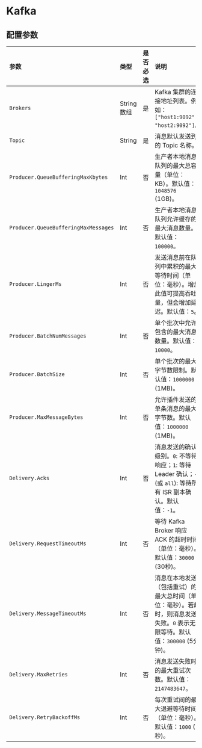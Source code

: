 # Kafka


## 配置参数

| 参数 | 类型 | 是否必选 | 说明 |
| :--- | :--- | :--- | :--- |
| `Brokers` | String数组 | 是 | Kafka 集群的连接地址列表。例如：`["host1:9092", "host2:9092"]`。 |
| `Topic` | String | 是 | 消息默认发送到的 Topic 名称。 |
| `Producer.QueueBufferingMaxKbytes` | Int | 否 | 生产者本地消息队列的最大总容量（单位：KB）。默认值：`1048576` (1GB)。 |
| `Producer.QueueBufferingMaxMessages` | Int | 否 | 生产者本地消息队列允许缓存的最大消息数量。默认值：`100000`。 |
| `Producer.LingerMs` | Int | 否 | 发送消息前在队列中累积的最大等待时间（单位：毫秒）。增加此值可提高吞吐量，但会增加延迟。默认值：`5`。 |
| `Producer.BatchNumMessages` | Int | 否 | 单个批次中允许包含的最大消息数量。默认值：`10000`。 |
| `Producer.BatchSize` | Int | 否 | 单个批次的最大字节数限制。默认值：`1000000` (1MB)。 |
| `Producer.MaxMessageBytes` | Int | 否 | 允许插件发送的单条消息的最大字节数。默认值：`1000000` (1MB)。 |
| `Delivery.Acks` | Int | 否 | 消息发送的确认级别。`0`: 不等待响应；`1`: 等待 Leader 确认；`-1` (或 `all`): 等待所有 ISR 副本确认。默认值：`-1`。 |
| `Delivery.RequestTimeoutMs` | Int | 否 | 等待 Kafka Broker 响应 ACK 的超时时间（单位：毫秒）。默认值：`30000` (30秒)。 |
| `Delivery.MessageTimeoutMs` | Int | 否 | 消息在本地发送（包括重试）的最大总时间（单位：毫秒）。若超时，则消息发送失败。`0` 表示无限等待。默认值：`300000` (5分钟)。 |
| `Delivery.MaxRetries` | Int | 否 | 消息发送失败时的最大重试次数。默认值：`2147483647`。 |
| `Delivery.RetryBackoffMs` | Int | 否 | 每次重试间的最大退避等待时间（单位：毫秒）。默认值：`1000` (1秒)。 |